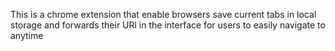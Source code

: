 This is a chrome extension that enable browsers save current tabs in local storage and forwards their URl in the interface for users to easily navigate to anytime
